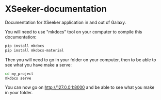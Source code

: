 # XSeeker-documentation

Documentation for XSeeker application in and out of Galaxy.

You will need to use "mkdocs" tool on your computer to compile this documentation:

```bash
pip install mkdocs
pip install mkdocs-material
```

Then you will need to go in your folder on your computer, then to be able to see what you have make a serve:
```bash
cd my_project
mkdocs serve
```

You can now go on http://127.0.0.1:8000 and be able to see what you make in your folder.